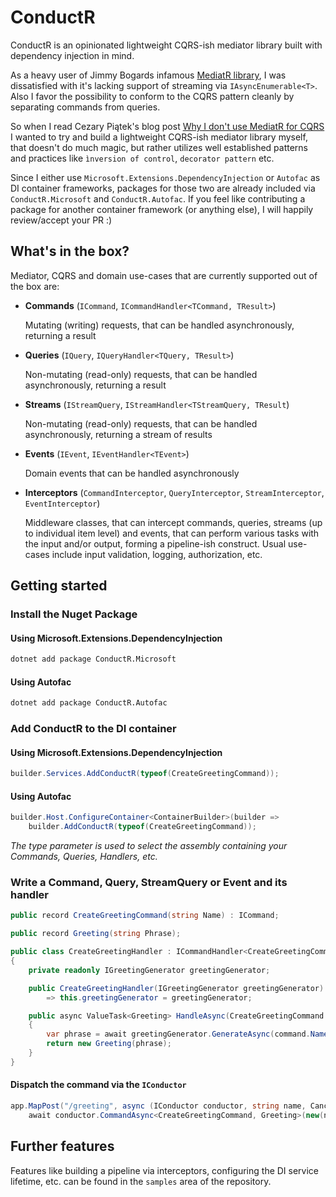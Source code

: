 # ConductR

ConductR is an opinionated lightweight CQRS-ish mediator library built with dependency injection in mind.

As a heavy user of Jimmy Bogards infamous [MediatR library](https://github.com/jbogard/MediatR), I was dissatisfied with it's lacking support of streaming via `IAsyncEnumerable<T>`. Also I favor the possibility to conform to the CQRS pattern cleanly by separating commands from queries.

So when I read Cezary Piątek's blog post [Why I don't use MediatR for CQRS](https://cezarypiatek.github.io/post/why-i-dont-use-mediatr-for-cqrs/) I wanted to try and build a lightweight CQRS-ish mediator library myself, that doesn't do much magic, but rather utilizes well established patterns and practices like `ìnversion of control`, `decorator pattern` etc.

Since I either use `Microsoft.Extensions.DependencyInjection` or `Autofac` as DI container frameworks, packages for those two are already included via `ConductR.Microsoft` and `ConductR.Autofac`. If you feel like contributing a package for another container framework (or anything else), I will happily review/accept your PR :)

## What's in the box?

Mediator, CQRS and domain use-cases that are currently supported out of the box are:

- **Commands** (`ICommand`, `ICommandHandler<TCommand, TResult>`)

  Mutating (writing) requests, that can be handled asynchronously, returning a result

- **Queries** (`IQuery`, `IQueryHandler<TQuery, TResult>`)

  Non-mutating (read-only) requests, that can be handled asynchronously, returning a result

- **Streams** (`IStreamQuery`, `IStreamHandler<TStreamQuery, TResult`)

  Non-mutating (read-only) requests, that can be handled asynchronously, returning a stream of results

- **Events** (`IEvent`, `IEventHandler<TEvent>`)

  Domain events that can be handled asynchronously

- **Interceptors** (`CommandInterceptor`, `QueryInterceptor`, `StreamInterceptor`, `EventInterceptor`)

  Middleware classes, that can intercept commands, queries, streams (up to individual item level) and events, that can perform various tasks with the input and/or output, forming a pipeline-ish construct. Usual use-cases include input validation, logging, authorization, etc.

## Getting started

### Install the Nuget Package

#### Using Microsoft.Extensions.DependencyInjection

```sh
dotnet add package ConductR.Microsoft
```

#### Using Autofac

```sh
dotnet add package ConductR.Autofac
```

### Add ConductR to the DI container

#### Using Microsoft.Extensions.DependencyInjection

```csharp
builder.Services.AddConductR(typeof(CreateGreetingCommand));
```

#### Using Autofac

```csharp
builder.Host.ConfigureContainer<ContainerBuilder>(builder =>
    builder.AddConductR(typeof(CreateGreetingCommand));
```

_The type parameter is used to select the assembly containing your Commands, Queries, Handlers, etc._

### Write a Command, Query, StreamQuery or Event and its handler

```csharp
public record CreateGreetingCommand(string Name) : ICommand;

public record Greeting(string Phrase);

public class CreateGreetingHandler : ICommandHandler<CreateGreetingCommand, Greeting>
{
    private readonly IGreetingGenerator greetingGenerator;

    public CreateGreetingHandler(IGreetingGenerator greetingGenerator)
        => this.greetingGenerator = greetingGenerator;

    public async ValueTask<Greeting> HandleAsync(CreateGreetingCommand command,  CancellationToken token = default)
    {
        var phrase = await greetingGenerator.GenerateAsync(command.Name, token);
        return new Greeting(phrase);
    }
}
```

#### Dispatch the command via the `IConductor`

```csharp
app.MapPost("/greeting", async (IConductor conductor, string name, CancellationToken token) =>
    await conductor.CommandAsync<CreateGreetingCommand, Greeting>(new(name), token));
```

## Further features

Features like building a pipeline via interceptors, configuring the DI service lifetime, etc. can be found in the `samples` area of the repository.
